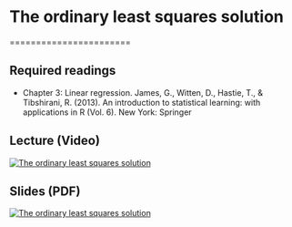 # The ordinary least squares solution
=======================

## Required readings

- Chapter 3: Linear regression. James, G., Witten, D., Hastie, T., & Tibshirani, R. (2013). An introduction to statistical learning: with applications in R (Vol. 6). New York: Springer

## Lecture (Video)

[![The ordinary least squares solution](../thumbnails/the-ordinary-least-squares-solution.jpeg)](https://www.youtube.com/watch?v=JgKfPFfGAac "The ordinary least squares solution")


## Slides (PDF)

[![The ordinary least squares solution](../thumbnails/the-ordinary-least-squares-solution.jpeg)](https://github.com/CoAxLab/Data-Explorations/blob/main/book/slides/ordinary-least-squares-solution.pdf "The ordinary least squares solution")
